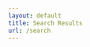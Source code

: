 ```yaml
---
layout: default
title: Search Results
url: /search
---
```

<!-- List where search results will be rendered -->
<ul id="search-results"></ul>

<script>
  // Template to generate the JSON to search
  window.store = {
     {% for page in site.pages %}
      "{{ page.url | slugify }}": {
        "title": "{{ page.title | xml_escape }}",
        "content": {{ page.content | strip_html | jsonify }},
        "url": "{{ page.url | xml_escape }}"
      }
      {% unless forloop.last %},{% endunless %}
    {% endfor %},
     // add html files
     {% assign doc_files = site.doc %}
    {% for file in doc_files %}
      {% assign file_url = file.name | prepend: site.url %}
      "{{ file.path | slugify }}": {
        "title": "{{ file_url }}",
        "content": {{ file.content | strip_html | jsonify }},
        "url": "{{ file_url }}"
      }
      {% unless forloop.last %},{% endunless %}
    {% endfor %}
  };
</script>

<!-- Import lunr.js from unpkg.com -->
<script src="/assets/js/lunr.js" type="text/javascript"></script>
<!-- Custom search script which we will create below -->
<script src="/assets/js/search.js" type="text/javascript"></script>
